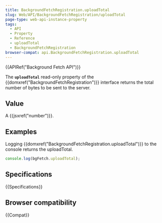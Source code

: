 ```yaml
---
title: BackgroundFetchRegistration.uploadTotal
slug: Web/API/BackgroundFetchRegistration/uploadTotal
page-type: web-api-instance-property
tags:
  - API
  - Property
  - Reference
  - uploadTotal
  - BackgroundFetchRegistration
browser-compat: api.BackgroundFetchRegistration.uploadTotal
---
```

{{APIRef("Background Fetch API")}}

The **`uploadTotal`** read-only property of the {{domxref("BackgroundFetchRegistration")}} interface returns the total number of bytes to be sent to the server.

## Value

A {{jsxref("number")}}.

## Examples

Logging {{domxref("BackgroundFetchRegistration.uploadTotal")}} to the console returns the uploadTotal.

```js
console.log(bgFetch.uploadTotal);
```

## Specifications

{{Specifications}}

## Browser compatibility

{{Compat}}
